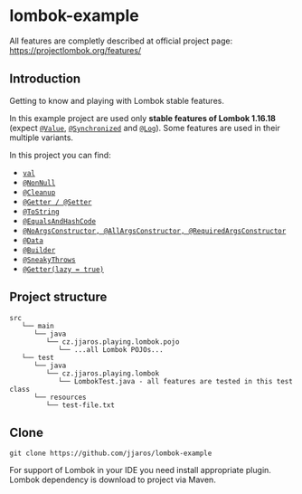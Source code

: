 # lombok-example
All features are completly described at official project page: https://projectlombok.org/features/

## Introduction
Getting to know and playing with Lombok stable features.

In this example project are used only **stable features of Lombok 1.16.18** (expect [`@Value`](https://projectlombok.org/features/Value), [`@Synchronized`](https://projectlombok.org/features/Synchronized) and [`@Log`](https://projectlombok.org/features/log)). Some features are used in their multiple variants.

In this project you can find:
- [`val`](https://projectlombok.org/features/val)
- [`@NonNull`](https://projectlombok.org/features/NonNull)
- [`@Cleanup`](https://projectlombok.org/features/Cleanup)
- [`@Getter / @Setter`](https://projectlombok.org/features/GetterSetter)
- [`@ToString`](https://projectlombok.org/features/ToString)
- [`@EqualsAndHashCode`](https://projectlombok.org/features/EqualsAndHashCode)
- [`@NoArgsConstructor, @AllArgsConstructor, @RequiredArgsConstructor`](https://projectlombok.org/features/constructor)
- [`@Data`](https://projectlombok.org/features/Data)
- [`@Builder`](https://projectlombok.org/features/Builder)
- [`@SneakyThrows`](https://projectlombok.org/features/Builder)
- [`@Getter(lazy = true)`](https://projectlombok.org/features/GetterLazy)

## Project structure
```
src
   └── main
      └── java
         └── cz.jjaros.playing.lombok.pojo
            └── ...all Lombok POJOs...
   └── test
      └── java
         └── cz.jjaros.playing.lombok
            └── LombokTest.java - all features are tested in this test class
      └── resources
         └── test-file.txt
```

## Clone
```
git clone https://github.com/jjaros/lombok-example
```
For support of Lombok in your IDE you need install appropriate plugin. Lombok dependency is download to project via Maven.
